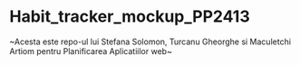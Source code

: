 # Habit_tracker_mockup_PP2413
~Acesta este repo-ul lui Stefana Solomon, Turcanu Gheorghe si Maculetchi Artiom pentru Planificarea Aplicatiilor web~
